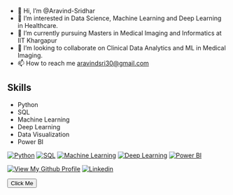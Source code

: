 - 👋 Hi, I’m @Aravind-Sridhar
- 👀 I’m interested in Data Science, Machine Learning and Deep Learning in Healthcare.
- 🌱 I’m currently pursuing Masters in Medical Imaging and Informatics at IIT Khargapur
- 💞️ I’m looking to collaborate on Clinical Data Analytics and ML in Medical Imaging.
- 📫 How to reach me aravindsri30@gmail.com


## Skills

- Python
- SQL
- Machine Learning
- Deep Learning
- Data Visualization
- Power BI

[![Python](https://img.shields.io/badge/-Python-3776AB?style=flat-square&logo=python&logoColor=white)](https://www.python.org/)
[![SQL](https://img.shields.io/badge/-SQL-4479A1?style=flat-square&logo=postgresql&logoColor=white)](https://www.postgresql.org/)
[![Machine Learning](https://img.shields.io/badge/-Machine%20Learning-FF6F00?style=flat-square&logo=google-cloud&logoColor=white)](https://cloud.google.com/products/ai/ml/)
[![Deep Learning](https://img.shields.io/badge/-Deep%20Learning-FF7043?style=flat-square&logo=tensorflow&logoColor=white)](https://www.tensorflow.org/)
[![Power BI](https://img.shields.io/badge/-Power%20BI-F2C811?style=flat-square&logo=power-bi&logoColor=white)](https://powerbi.microsoft.com/)





[![View My Github Profile](https://img.shields.io/badge/-View%20My%20Github%20Profile-181717?style=for-the-badge&logo=github&logoColor=white)]([https://github.com/your-username](https://github.com/Aravind-Sridhar))
[![Linkedin](https://img.shields.io/badge/-LinkedIn-blue?style=badge&logo=linkedin&logoColor=white&link=https://www.linkedin.com/in/your-username/)](https://www.linkedin.com/in/aravindsridhar30/)


<button onclick="alert('Hello World!')">Click Me</button>
<script>
  function myFunction() {
    var x = document.getElementById("myDropdown");
    if (x.style.display === "none") {
      x.style.display = "block";
    } else {
      x.style.display = "none";
    }
  }
</script>


<!---
Aravind-Sridhar/Aravind-Sridhar is a ✨ special ✨ repository because its `README.md` (this file) appears on your GitHub profile.
You can click the Preview link to take a look at your changes.
--->
